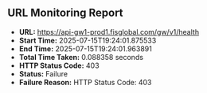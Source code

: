 ## URL Monitoring Report

- **URL:** https://api-gw1-prod1.fisglobal.com/gw/v1/health
- **Start Time:** 2025-07-15T19:24:01.875533
- **End Time:** 2025-07-15T19:24:01.963891
- **Total Time Taken:** 0.088358 seconds
- **HTTP Status Code:** 403
- **Status:** Failure
- **Failure Reason:** HTTP Status Code: 403
